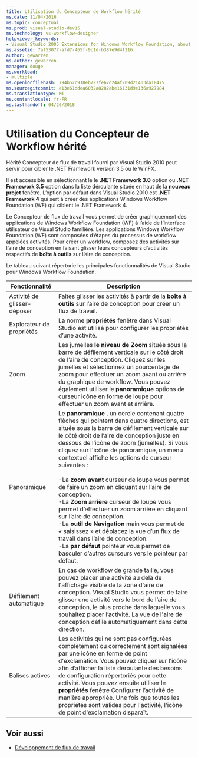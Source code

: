 ```yaml
---
title: Utilisation du Concepteur de Workflow hérité
ms.date: 11/04/2016
ms.topic: conceptual
ms.prod: visual-studio-dev15
ms.technology: vs-workflow-designer
helpviewer_keywords:
- Visual Studio 2005 Extensions for Windows Workflow Foundation, about
ms.assetid: 7af53077-afd7-465f-9c1d-b387e9d4f216
author: gewarren
ms.author: gewarren
manager: douge
ms.workload:
- multiple
ms.openlocfilehash: 794b52c918eb727fe67d24af209d21403da18475
ms.sourcegitcommit: e13e61ddea6032a8282abe16131d9e136a927984
ms.translationtype: MT
ms.contentlocale: fr-FR
ms.lasthandoff: 04/26/2018
---
```

# <a name="using-the-legacy-workflow-designer"></a>Utilisation du Concepteur de Workflow hérité

Hérité Concepteur de flux de travail fourni par Visual Studio 2010 peut servir pour cibler le .NET Framework version 3.5 ou le WinFX.

Il est accessible en sélectionnant le le **.NET Framework 3.0** option ou **.NET Framework 3.5** option dans la liste déroulante située en haut de la **nouveau projet** fenêtre. L’option par défaut dans Visual Studio 2010 est **.NET Framework 4** qui sert à créer des applications Windows Workflow Foundation (WF) qui ciblent le .NET Framework 4.

Le Concepteur de flux de travail vous permet de créer graphiquement des applications de Windows Workflow Foundation (WF) à l’aide de l’interface utilisateur de Visual Studio familière. Les applications Windows Workflow Foundation (WF) sont composées d’étapes du processus de workflow appelées activités. Pour créer un workflow, composez des activités sur l’aire de conception en faisant glisser leurs concepteurs d’activités respectifs de **boîte à outils** sur l’aire de conception.

Le tableau suivant répertorie les principales fonctionnalités de Visual Studio pour Windows Workflow Foundation.

|Fonctionnalité|Description|
|-------------|-----------------|
|Activité de glisser-déposer|Faites glisser les activités à partir de la **boîte à outils** sur l’aire de conception pour créer un flux de travail.|
|Explorateur de propriétés|La norme **propriétés** fenêtre dans Visual Studio est utilisé pour configurer les propriétés d’une activité.|
|Zoom|Les jumelles **le niveau de Zoom** située sous la barre de défilement verticale sur le côté droit de l’aire de conception. Cliquez sur les jumelles et sélectionnez un pourcentage de zoom pour effectuer un zoom avant ou arrière du graphique de workflow. Vous pouvez également utiliser le **panoramique** options de curseur icône en forme de loupe pour effectuer un zoom avant et arrière.|
|Panoramique|Le **panoramique** , un cercle contenant quatre flèches qui pointent dans quatre directions, est située sous la barre de défilement verticale sur le côté droit de l’aire de conception juste en dessous de l’icône de zoom (jumelles). Si vous cliquez sur l'icône de panoramique, un menu contextuel affiche les options de curseur suivantes :<br /><br /> -La **zoom avant** curseur de loupe vous permet de faire un zoom en cliquant sur l’aire de conception.<br />-La **Zoom arrière** curseur de loupe vous permet d’effectuer un zoom arrière en cliquant sur l’aire de conception.<br />-La **outil de Navigation** main vous permet de « saisissez » et déplacez la vue d’un flux de travail dans l’aire de conception.<br />-La **par défaut** pointeur vous permet de basculer d’autres curseurs vers le pointeur par défaut.|
|Défilement automatique|En cas de workflow de grande taille, vous pouvez placer une activité au delà de l'affichage visible de la zone d'aire de conception. Visual Studio vous permet de faire glisser une activité vers le bord de l’aire de conception, le plus proche dans laquelle vous souhaitez placer l’activité. La vue de l'aire de conception défile automatiquement dans cette direction.|
|Balises actives|Les activités qui ne sont pas configurées complètement ou correctement sont signalées par une icône en forme de point d'exclamation. Vous pouvez cliquer sur l’icône afin d’afficher la liste déroulante des besoins de configuration répertoriés pour cette activité. Vous pouvez ensuite utiliser le **propriétés** fenêtre Configurer l’activité de manière appropriée. Une fois que toutes les propriétés sont valides pour l'activité, l'icône de point d'exclamation disparaît.|

## <a name="see-also"></a>Voir aussi

- [Développement de flux de travail](http://go.microsoft.com/fwlink?LinkID=65010)